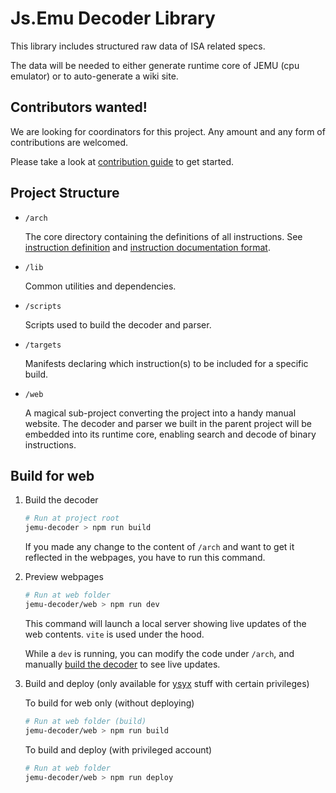 # Js.Emu Decoder Library

This library includes structured raw data of ISA related specs.

The data will be needed to either generate runtime core of JEMU (cpu emulator)
or to auto-generate a wiki site.

## Contributors wanted!

We are looking for coordinators for this project.
Any amount and any form of contributions are welcomed.

Please take a look at [contribution guide](docs/contribute.md) to get started.

## Project Structure

+ `/arch`

	The core directory containing the definitions of all instructions. See [instruction definition](docs/define.md) and [instruction documentation format](docs/doc-instruction.md).

+ `/lib`

	Common utilities and dependencies.

+ `/scripts`

	Scripts used to build the decoder and parser.

+ `/targets`

	Manifests declaring which instruction(s) to be included for
	a specific build.

+ `/web`

	A magical sub-project converting the project into a handy manual website.
	The decoder and parser we built in the parent
	project will be embedded into its runtime core,
	enabling search and decode of binary instructions.


## Build for web

1. Build the decoder

	```sh
	# Run at project root
	jemu-decoder > npm run build
	```

	If you made any change to the content of `/arch`
	and want to get it reflected in the webpages,
	you have to run this command.

1. Preview webpages

	```sh
	# Run at web folder
	jemu-decoder/web > npm run dev
	```

	This command will launch a local server showing live
	updates of the web contents.
	`vite` is used under the hood.

	While a `dev` is running, you can modify the code under `/arch`, and manually [build the decoder](#build-the-decoder) to see live updates.

1. Build and deploy (only available for [ysyx](ysyx.oscc.cc) stuff with certain privileges)

	To build for web only (without deploying)
	
	```sh
	# Run at web folder (build)
	jemu-decoder/web > npm run build
	```
	
	To build and deploy (with privileged account)
	
	```sh
	# Run at web folder
	jemu-decoder/web > npm run deploy
	```
